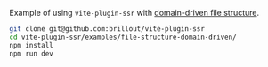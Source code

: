 Example of using `vite-plugin-ssr` with [domain-driven file structure](https://vike.dev/file-structure#domain-driven).

```bash
git clone git@github.com:brillout/vite-plugin-ssr
cd vite-plugin-ssr/examples/file-structure-domain-driven/
npm install
npm run dev
```
